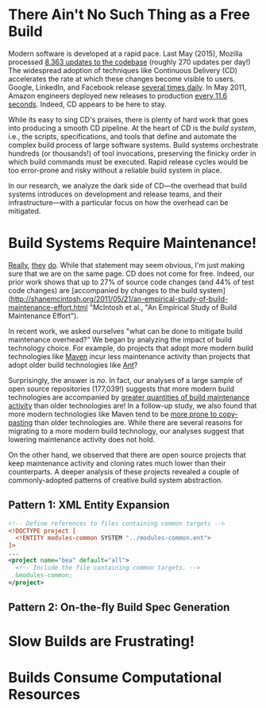 # There Ain't No Such Thing as a Free Build

Modern software is developed at a rapid pace. Last May (2015), Mozilla processed [8,363 updates to the codebase](http://relengofthenerds.blogspot.ca/2015/06/mozilla-pushes-may-2015.html) (roughly 270 updates per day!) The widespread adoption of techniques like Continuous Delivery (CD) accelerates the rate at which these changes become visible to users. Google, LinkedIn, and Facebook release [several times daily](http://mcis.polymtl.ca/publications/2015/IEEE_SW_RELENG_SI.pdf#page=44 "Adams et al., The Practice and Future of Release Engineering: A Roundtable with Three Release Engineers, IEEE Software"). In May 2011, Amazon engineers deployed new releases to production [every 11.6 seconds](https://www.youtube.com/watch?v=dxk8b9rSKOo&t=9m59s). Indeed, CD appears to be here to stay.

While its easy to sing CD's praises, there is plenty of hard work that goes into producing a smooth CD pipeline.
At the heart of CD is the *build system*, i.e., the scripts, specifications, and tools that define and automate the complex build process of large software systems. Build systems orchestrate hundreds (or thousands!) of tool invocations, preserving the finicky order in which build commands must be executed. Rapid release cycles would be too error-prone and risky without a reliable build system in place.

In our research, we analyze the dark side of CD—the overhead that build systems introduces on development and release teams, and their infrastructure—with a particular focus on how the overhead can be mitigated.

# Build Systems Require Maintenance!

[Really](https://e-reports-ext.llnl.gov/pdf/244668.pdf "Kumfert and Epperly, Software in the DOE: The Hidden Overhead of 'The Build'"), [they](http://people.cs.vt.edu/~jiaoyang/paper/esem11.pdf "Hochstein and Jiao, The cost of the build tax in scientific software") [do](http://hera.ugr.es/doi/16515080.pdf "Robles et al., Beyond source code: The importance of other artifacts in software development (a case study)"). While that statement may seem obvious, I'm just making sure that we are on the same page. CD does not come for free. Indeed, our prior work shows that up to 27% of source code changes (and 44% of test code changes) are [accompanied by changes to the build system](http://shanemcintosh.org/2011/05/21/an-empirical-study-of-build-maintenance-effort.html "McIntosh et al., "An Empirical Study of Build Maintenance Effort").

In recent work, we asked ourselves "what can be done to mitigate build maintenance overhead?" We began by analyzing the impact of build technology choice. For example, do projects that adopt more modern build technologies like [Maven](https://maven.apache.org/) incur less maintenance activity than projects that adopt older build technologies like [Ant](https://ant.apache.org/)?

Surprisingly, the answer is *no*. In fact, our analyses of a large sample of open source repositories (177,039!) suggests that more modern build technologies are accompanied by [greater quantities of build maintenance activity](http://shanemcintosh.org/2014/06/01/a-large-scale-empirical-study-of-the-relationship-between-build-technology-and-build-maintenance.html "McIntosh et al., A Large-Scale Empirical Study of the Relationship between Build Technology Choice and Build Maintenance") than older technologies are! In a follow-up study, we also found that more modern technologies like Maven tend to be [more prone to copy-pasting](http://shanemcintosh.org/2014/05/31/collecting-and-leveraging-a-benchmark-of-build-system-clones-to-aid-in-quality-assessments.html "McIntosh et al., Collecting and Leveraging a Benchmark of Build System Clones to Aid in Quality Assessments") than older technologies are. While there are several reasons for migrating to a more modern build technology, our analyses suggest that lowering maintenance activity does not hold.

On the other hand, we observed that there are open source projects that keep maintenance activity and cloning rates much lower than their counterparts. A deeper analysis of these projects revealed a couple of commonly-adopted patterns of creative build system abstraction.

## Pattern 1: XML Entity Expansion

```xml
<!-- Define references to files containing common targets -->
<!DOCTYPE project [
  <!ENTITY modules-common SYSTEM "../modules-common.ent">
]>
...
<project name="bea" default="all">
  <!-- Include the file containing common targets. -->
  &modules-common;
</project>
```

## Pattern 2: On-the-fly Build Spec Generation

# Slow Builds are Frustrating!

# Builds Consume Computational Resources

